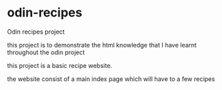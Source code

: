 # odin-recipes
Odin recipes project

this project is to demonstrate the html knowledge that I have learnt throughout the odin project

this project is a basic recipe website.

the website consist of a main index page which will have to a few recipes
